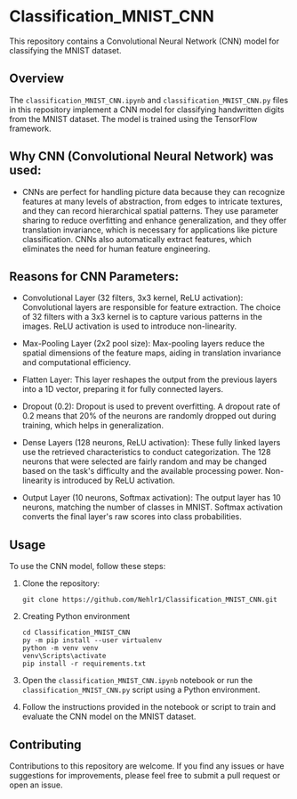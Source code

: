 # Classification_MNIST_CNN

This repository contains a Convolutional Neural Network (CNN) model for classifying the MNIST dataset.

## Overview

The `classification_MNIST_CNN.ipynb` and `classification_MNIST_CNN.py` files in this repository implement a CNN model for classifying handwritten digits from the MNIST dataset. The model is trained using the TensorFlow framework.

## Why CNN (Convolutional Neural Network) was used:
- CNNs are perfect for handling picture data because they can recognize features at many levels of abstraction, from edges to intricate textures, and they can record hierarchical spatial patterns. They use parameter sharing to reduce overfitting and enhance generalization, and they offer translation invariance, which is necessary for applications like picture classification. CNNs also automatically extract features, which eliminates the need for human feature engineering.

## Reasons for CNN Parameters:
- Convolutional Layer (32 filters, 3x3 kernel, ReLU activation): Convolutional layers are responsible for feature extraction. The choice of 32 filters with a 3x3 kernel is to capture various patterns in the images. ReLU activation is used to introduce non-linearity.

- Max-Pooling Layer (2x2 pool size): Max-pooling layers reduce the spatial dimensions of the feature maps, aiding in translation invariance and computational efficiency.

- Flatten Layer: This layer reshapes the output from the previous layers into a 1D vector, preparing it for fully connected layers.

- Dropout (0.2): Dropout is used to prevent overfitting. A dropout rate of 0.2 means that 20% of the neurons are randomly dropped out during training, which helps in generalization.

- Dense Layers (128 neurons, ReLU activation): These fully linked layers use the retrieved characteristics to conduct categorization. The 128 neurons that were selected are fairly random and may be changed based on the task's difficulty and the available processing power. Non-linearity is introduced by ReLU activation.

- Output Layer (10 neurons, Softmax activation): The output layer has 10 neurons, matching the number of classes in MNIST. Softmax activation converts the final layer's raw scores into class probabilities.

## Usage

To use the CNN model, follow these steps:

1. Clone the repository:

   ```
   git clone https://github.com/Nehlr1/Classification_MNIST_CNN.git
   ```
   
2. Creating Python environment
    ```
    cd Classification_MNIST_CNN
    py -m pip install --user virtualenv
    python -m venv venv
    venv\Scripts\activate
    pip install -r requirements.txt
    ```

3. Open the `classification_MNIST_CNN.ipynb` notebook or run the `classification_MNIST_CNN.py` script using a Python environment.

4. Follow the instructions provided in the notebook or script to train and evaluate the CNN model on the MNIST dataset.

## Contributing

Contributions to this repository are welcome. If you find any issues or have suggestions for improvements, please feel free to submit a pull request or open an issue.